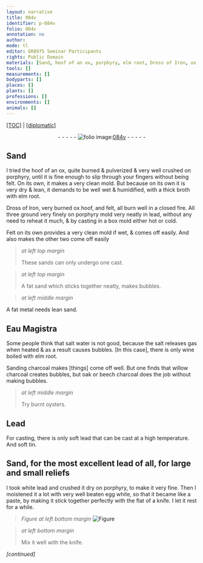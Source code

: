 ```yaml
---
layout: narrative
title: 084v
identifier: p-084v
folio: 084v
annotation: no
author:
mode: tl
editor: GR8975 Seminar Participants
rights: Public Domain
materials: [Sand, hoof of an ox, porphyry, elm root, Dross of Iron, ox hoof, felt, lead, Felt, sands, sand, metal, Eau Magistra, salt water, salt, wine, Sanding charcoal, willow charcoal, oak, beech charcoal, oysters, Lead, soft lead, soft tin, white lead, egg white]
tools: []
measurements: []
bodyparts: []
places: []
plants: []
professions: []
environments: []
animals: []
---
```


<p><a href="{{ site.baseurl }}/translation/">[TOC]</a> | <a href="{{ site.baseurl }}/texts/p-084v_tc/" target="_blank">[diplomatic]</a></p><div class="folio" align="center">- - - - - <a href="http://gallica.bnf.fr/ark:/12148/btv1b10500001g/f174.image" target="_blank"><img src="https://cu-mkp.github.io/2017-workshop-edition/assets/photo-icon.png" alt="folio image: " style="display:inline-block; margin-bottom:-3px;"/>084v</a> - - - - - </div>  
  

## <span class="m">Sand</span>

 
I tried the <span class="m">hoof of an ox</span>, quite burned & pulverized & very well crushed on <span class="m">porphyry</span>, until it is fine enough to slip through your fingers without being felt. On its own, it makes a very clean mold. But because on its own it is very dry & lean, it demands to be well wet & humidified, with a thick broth with <span class="m">elm root</span>.
 
<span class="m">Dross of Iron</span>, very burned <span class="m">ox hoof</span>, and <span class="m">felt</span>, all burn well in a closed fire. All three ground very finely on <span class="m">porphyry</span> mold very neatly in <span class="m">lead</span>, without any need to reheat it much, & by casting in a box mold either hot or cold.
 
<span class="m">Felt</span> on its own provides a very clean mold if wet, & comes off easily. And also makes the other two come off easily
 
> *at left top margin*
> 
> 
>   These <span class="m">sands</span> can only undergo one cast.
 
> *at left top margin*
> 
> 
>   A fat <span class="m">sand</span> which sticks together neatly, makes bubbles.
 
> *at left middle margin*
> 
> 
>   
A fat <span class="m">metal</span> needs lean <span class="m">sand</span>.
 
 
 
  

## <span class="m">Eau Magistra</span>

 
Some people think that <span class="m">salt water</span> is not good, because the <span class="m">salt</span> releases gas when heated & as a result causes bubbles. [In this case], there is only <span class="m">wine</span> boiled with <span class="m">elm root</span>.
 
<span class="m">Sanding charcoal</span> makes [things] come off well. But one finds that <span class="m">willow charcoal</span> creates bubbles, but <span class="m">oak</span> or <span class="m">beech charcoal</span> does the job without making bubbles.
 
> *at left middle margin*
> 
> 
>   Try burnt <span class="m">oysters</span>.
 
 
  

## <span class="m">Lead</span>

 
For casting, there is only <span class="m">soft lead</span> that can be cast at a high temperature. And <span class="m">soft tin</span>.
 
 
  

##  <span class="m">Sand</span>, for the most excellent <span class="m">lead</span> of all, for large and small reliefs

 
 I took <span class="m">white lead</span> and crushed it dry on <span class="m">porphyry</span>, to make it very fine. Then I moistened it a lot with very well beaten <span class="m">egg white</span>, so that it became like a paste, by making it stick together perfectly with the flat of a knife. I let it rest for a while. 
 
 
> *Figure*
> *at left bottom margin*
> <a href="" target="_blank"><img src="https://cu-mkp.github.io/GR8975-edition/assets/photo-icon.png" alt="Figure" style="display:inline-block; margin-bottom:-3px;"/></a>
 
 
> *at left bottom margin*
> 
> 
>   Mix it well with the knife.
 
*[continued]*
 
